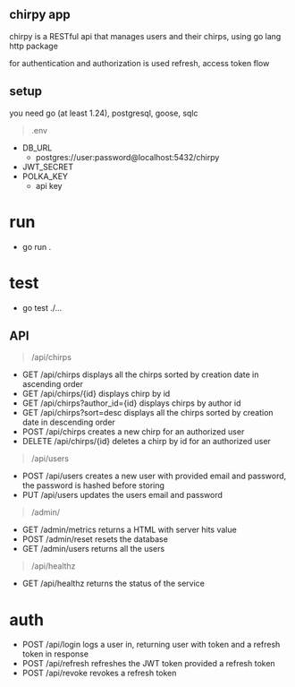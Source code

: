 ## chirpy app

chirpy is a RESTful api that manages users and their chirps, using go lang http package

for authentication and authorization is used refresh, access token flow

## setup 

you need go (at least 1.24), postgresql, goose, sqlc

> .env
- DB_URL 
    - postgres://user:password@localhost:5432/chirpy
- JWT_SECRET
- POLKA_KEY 
    - api key

# run
- go run .

# test
- go test ./...


## API

> /api/chirps
- GET /api/chirps displays all the chirps sorted by creation date in ascending order
- GET /api/chirps/{id} displays chirp by id
- GET /api/chirps?author_id={id} displays chirps by author id
- GET /api/chirps?sort=desc displays all the chirps sorted by creation date in descending order
- POST /api/chirps creates a new chirp for an authorized user
- DELETE /api/chirps/{id} deletes a chirp by id for an authorized user


> /api/users
- POST /api/users creates a new user with provided email and password, the password is hashed before storing
- PUT /api/users updates the users email and password


> /admin/
- GET /admin/metrics returns a HTML with server hits value
- POST /admin/reset resets the database
- GET /admin/users returns all the users

> /api/healthz
- GET /api/healthz returns the status of the service

# auth
- POST /api/login logs a user in, returning user with token and a refresh token in response
- POST /api/refresh refreshes the JWT token provided a refresh token
- POST /api/revoke revokes a refresh token
